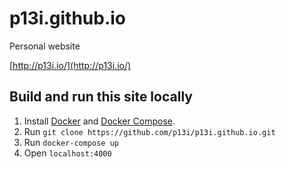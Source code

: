 # p13i.github.io

Personal website

[http://p13i.io/](http://p13i.io/)

## Build and run this site locally

1. Install [Docker](https://docs.docker.com/engine/installation/) and [Docker Compose](https://docs.docker.com/compose/install/).
2. Run `git clone https://github.com/p13i/p13i.github.io.git`
3. Run `docker-compose up`
4. Open `localhost:4000`
